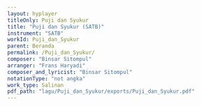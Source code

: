 ```yaml
---
layout: hyplayer
titleOnly: Puji dan Syukur
title: "Puji dan Syukur (SATB)"
instrument: "SATB"
workId: Puji_dan_Syukur
parent: Beranda
permalink: /Puji_dan_Syukur/
composer: "Binsar Sitompul"
arranger: "Frans Haryadi"
composer_and_lyricist: "Binsar Sitompul"
notationType: "not angka"
work_type: Salinan
pdf_path: "lagu/Puji_dan_Syukur/exports/Puji_dan_Syukur.pdf"
---
```


